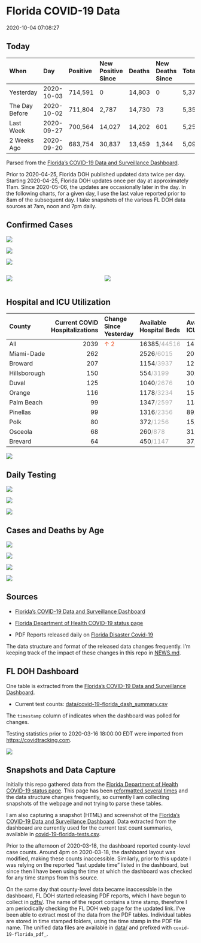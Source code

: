 Florida COVID-19 Data
================
2020-10-04 07:08:27

## Today

| When           | Day        | Positive | New Positive Since | Deaths | New Deaths Since | Total     |
| :------------- | :--------- | :------- | :----------------- | :----- | :--------------- | :-------- |
| Yesterday      | 2020-10-03 | 714,591  | 0                  | 14,803 | 0                | 5,376,459 |
| The Day Before | 2020-10-02 | 711,804  | 2,787              | 14,730 | 73               | 5,351,521 |
| Last Week      | 2020-09-27 | 700,564  | 14,027             | 14,202 | 601              | 5,253,441 |
| 2 Weeks Ago    | 2020-09-20 | 683,754  | 30,837             | 13,459 | 1,344            | 5,095,089 |

Parsed from the [Florida’s COVID-19 Data and Surveillance
Dashboard](https://fdoh.maps.arcgis.com/apps/opsdashboard/index.html#/8d0de33f260d444c852a615dc7837c86).

Prior to 2020-04-25, Florida DOH published updated data twice per day.
Starting 2020-04-25, Florida DOH updates once per day at approximately
11am. Since 2020-05-06, the updates are occasionally later in the day.
In the following charts, for a given day, I use the last value reported
prior to 8am of the subsequent day. I take snapshots of the various FL
DOH data sources at 7am, noon and 7pm daily.

## Confirmed Cases

![](plots/covid-19-florida-daily-test-changes.png)

![](plots/covid-19-florida-deaths-by-day.png)

![](plots/covid-19-florida-county-top-6.png)

<div class="columns">

<div class="column is-full-mobile">

![](plots/covid-19-florida-testing.png)

</div>

<div class="column is-full-mobile">

![](plots/covid-19-florida-total-positive.png)

</div>

</div>

## Hospital and ICU Utilization

| County       | Current COVID Hospitalizations | Change Since Yesterday                  | Available Hospital Beds                      | Available ICU Beds                         |
| :----------- | -----------------------------: | :-------------------------------------- | :------------------------------------------- | :----------------------------------------- |
| All          |                           2039 | <span style="color: #EC4E20">↑ 2</span> | 16385<span style="color: #aaa">/44516</span> | 1431<span style="color: #aaa">/4556</span> |
| Miami-Dade   |                            262 |                                         | 2526<span style="color: #aaa">/6015</span>   | 206<span style="color: #aaa">/733</span>   |
| Broward      |                            207 |                                         | 1154<span style="color: #aaa">/3937</span>   | 127<span style="color: #aaa">/318</span>   |
| Hillsborough |                            150 |                                         | 554<span style="color: #aaa">/3199</span>    | 30<span style="color: #aaa">/335</span>    |
| Duval        |                            125 |                                         | 1040<span style="color: #aaa">/2676</span>   | 108<span style="color: #aaa">/331</span>   |
| Orange       |                            116 |                                         | 1178<span style="color: #aaa">/3234</span>   | 155<span style="color: #aaa">/249</span>   |
| Palm Beach   |                             99 |                                         | 1347<span style="color: #aaa">/2597</span>   | 114<span style="color: #aaa">/249</span>   |
| Pinellas     |                             99 |                                         | 1316<span style="color: #aaa">/2356</span>   | 89<span style="color: #aaa">/218</span>    |
| Polk         |                             80 |                                         | 372<span style="color: #aaa">/1256</span>    | 15<span style="color: #aaa">/150</span>    |
| Osceola      |                             68 |                                         | 260<span style="color: #aaa">/878</span>     | 31<span style="color: #aaa">/92</span>     |
| Brevard      |                             64 |                                         | 450<span style="color: #aaa">/1147</span>    | 37<span style="color: #aaa">/128</span>    |

![](plots/covid-19-florida-icu-usage.png)

## Daily Testing

![](plots/covid-19-florida-tests-per-case.png)

<!-- ![](plots/covid-19-florida-change-new-cases.png) -->

![](plots/covid-19-florida-tests-percent-positive.png)

![](plots/covid-19-florida-test-and-case-growth.png)

## Cases and Deaths by Age

![](plots/covid-19-florida-weekly-events-by-age.png)

![](plots/covid-19-florida-age.png)

![](plots/covid-19-florida-age-deaths.png)

![](plots/covid-19-florida-age-sex.png)

## Sources

  - [Florida’s COVID-19 Data and Surveillance
    Dashboard](https://fdoh.maps.arcgis.com/apps/opsdashboard/index.html#/8d0de33f260d444c852a615dc7837c86)

  - [Florida Department of Health COVID-19 status
    page](http://www.floridahealth.gov/diseases-and-conditions/COVID-19/)

  - PDF Reports released daily on [Florida Disaster
    Covid-19](http://www.floridahealth.gov/diseases-and-conditions/COVID-19/)

The data structure and format of the released data changes frequently.
I’m keeping track of the impact of these changes in this repo in
[NEWS.md](NEWS.md).

## FL DOH Dashboard

One table is extracted from the [Florida’s COVID-19 Data and
Surveillance
Dashboard](https://fdoh.maps.arcgis.com/apps/opsdashboard/index.html#/8d0de33f260d444c852a615dc7837c86).

  - Current test counts:
    [data/covid-19-florida\_dash\_summary.csv](data/covid-19-florida_dash_summary.csv)

The `timestamp` column of indicates when the dashboard was polled for
changes.

Testing statistics prior to 2020-03-16 18:00:00 EDT were imported from
<https://covidtracking.com>.

![](screenshots/fodh_maps_arcgis_com__apps__opsdashboard.png)

## Snapshots and Data Capture

Initially this repo gathered data from the [Florida Department of Health
COVID-19 status
page](http://www.floridahealth.gov/diseases-and-conditions/COVID-19/).
This page has been [reformatted several
times](screenshots/floridahealth_gov__diseases-and-conditions__COVID-19.png)
and the data structure changes frequently, so currently I am collecting
snapshots of the webpage and not trying to parse these tables.

I am also capturing a snapshot (HTML) and screenshot of the [Florida’s
COVID-19 Data and Surveillance
Dashboard](https://fdoh.maps.arcgis.com/apps/opsdashboard/index.html#/8d0de33f260d444c852a615dc7837c86).
Data extracted from the dashboard are currently used for the current
test count summaries, available in
[covid-19-florida-tests.csv](covid-19-florida-tests.csv).

Prior to the afternoon of 2020-03-18, the dashboard reported
county-level case counts. Around 4pm on 2020-03-18, the dashboard layout
was modified, making these counts inaccessible. Similarly, prior to this
update I was relying on the reported “last update time” listed in the
dashboard, but since then I have been using the time at which the
dashboard was checked for any time stamps from this source.

On the same day that county-level data became inaccessible in the
dashboard, FL DOH started releasing PDF reports, which I have begun to
collect in [pdfs/](pdfs/). The name of the report contains a time stamp,
therefore I am periodically checking the FL DOH web page for the updated
link. I’ve been able to extract most of the data from the PDF tables.
Individual tables are stored in time stamped folders, using the time
stamp in the PDF file name. The unified data files are available in
[data/](data/) and prefixed with `covid-19-florida_pdf_`.
